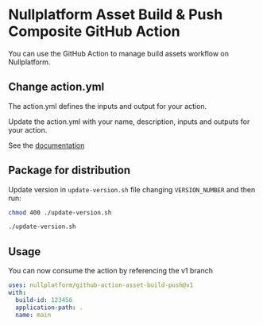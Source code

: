 # Nullplatform Asset Build & Push Composite GitHub Action

You can use the GitHub Action to manage build assets workflow on Nullplatform.

## Change action.yml

The action.yml defines the inputs and output for your action.

Update the action.yml with your name, description, inputs and outputs for your action.

See the [documentation](https://help.github.com/en/articles/metadata-syntax-for-github-actions)

## Package for distribution

Update version in ``update-version.sh`` file changing ``VERSION_NUMBER`` and then run:

```bash
chmod 400 ./update-version.sh
```

```bash
./update-version.sh
```

## Usage

You can now consume the action by referencing the v1 branch

```yaml
uses: nullplatform/github-action-asset-build-push@v1
with:
  build-id: 123456
  application-path: .
  name: main
```
